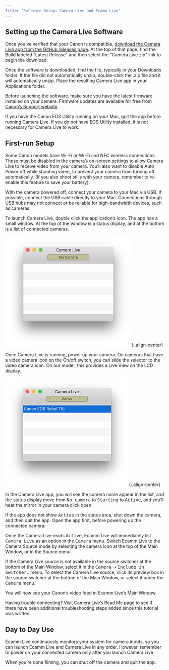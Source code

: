 ```yaml
---
title: "Software Setup: Camera Live and Ecamm Live"
---
```


## Setting up the Camera Live Software

Once you’ve verified that your Canon is compatible, [download the Camera Live app from the GitHub releases page](https://github.com/v002/v002-Camera-Live/releases). At the top of that page, find the Build labeled “Latest Release” and then select the “Camera.Live.zip” link to begin the download.

Once the software is downloaded, find the file, typically in your Downloads folder. If the file did not automatically unzip, double-click the .zip file and it will automatically unzip. Place the resulting Camera Live app in your Applications folder.

Before launching the software, make sure you have the latest firmware installed on your camera. Firmware updates are available for free from [Canon’s Support website](https://global.canon/en/support/).

If you have the Canon EOS Utility running on your Mac, quit the app before running Camera Live. If you do not have EOS Utility installed, it is not necessary for Camera Live to work.

## First-run Setup

Some Canon models have Wi-Fi or Wi-Fi and NFC wireless connections. These must be disabled in the camera’s on-screen settings to allow Camera Live to receive video from your camera. You’ll also want to disable Auto Power off while shooting video, to prevent your camera from turning off automatically. (If you also shoot stills with your camera, remember to re-enable this feature to save your battery).

With the camera powered off, connect your camera to your Mac via USB. If possible, connect the USB cable directly to your Mac. Connections through USB hubs may not connect or be reliable for high-bandwidth devices, such as cameras. 

To launch Camera Live, double click the application’s icon. The app has a small window. At the top of the window is a status display, and at the bottom is a list of connected cameras.

![The Camera Live window, shown with no active cameras.](/assets/img/camera-live-no-camera.png){:.align-center}

Once Camera Live is running, power up your camera. On cameras that have a video camera icon on the On/off switch, you can slide the selector to the video camera icon. On our model, this provides a Live View on the LCD display.

![The Camera Live window, with an active camera.](/assets/img/active.jpg){:.align-center}

In the Camera Live app, you will see the camera name appear in the list, and the status display move from <samp>No camera</samp> to <samp>Starting</samp> to <samp>Active</samp>, and you’ll hear the mirror in your camera click open.

If the app does not show <samp>Active</samp> in the status area, shut down the camera, and then quit the app. Open the app first, before powering up the connected camera.

Once the Camera Live reads <samp>Active</samp>, Ecamm Live will immediately list <samp>Camera Live</samp> as an option in the <samp>Camera</samp> menu. Switch Ecamm Live to the Camera Source mode by selecting the camera icon at the top of the Main Window, or in the Source menu.

If the Camera Live source is not available in the source switcher at the bottom of the Main Window, select it in the <samp>Camera</samp> ➝ <samp>Include in Switcher…</samp> menu. To select the Camera Live source, click its preview box in the source switcher at the bottom of the Main Window, or select it under the <samp>Camera</samp> menu.

You will now see your Canon’s video feed in Ecamm Live’s Main Window.

Having trouble connecting? Visit Camera Live’s Read Me page to see if there have been additional troubleshooting steps added since this tutorial was written.

## Day to Day Use

Ecamm Live continuously monitors your system for camera inputs, so you can launch Ecamm Live and Camera Live in any order. However, remember to power on your connected camera only after you launch Camera Live.

When you’re done filming, you can shut off the camera and quit the app.
